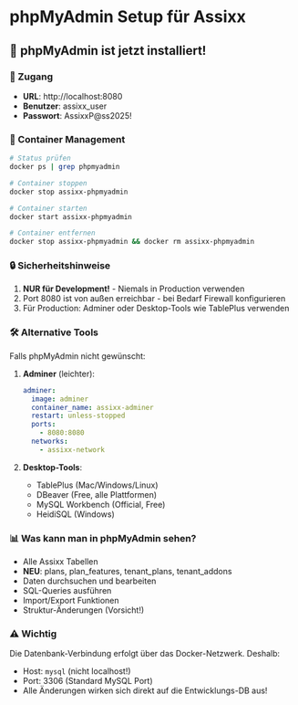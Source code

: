 # phpMyAdmin Setup für Assixx

## 🎉 phpMyAdmin ist jetzt installiert!

### 📍 Zugang

- **URL**: http://localhost:8080
- **Benutzer**: assixx_user
- **Passwort**: AssixxP@ss2025!

### 🔧 Container Management

```bash
# Status prüfen
docker ps | grep phpmyadmin

# Container stoppen
docker stop assixx-phpmyadmin

# Container starten
docker start assixx-phpmyadmin

# Container entfernen
docker stop assixx-phpmyadmin && docker rm assixx-phpmyadmin
```

### 🔒 Sicherheitshinweise

1. **NUR für Development!** - Niemals in Production verwenden
2. Port 8080 ist von außen erreichbar - bei Bedarf Firewall konfigurieren
3. Für Production: Adminer oder Desktop-Tools wie TablePlus verwenden

### 🛠️ Alternative Tools

Falls phpMyAdmin nicht gewünscht:

1. **Adminer** (leichter):
   ```yaml
   adminer:
     image: adminer
     container_name: assixx-adminer
     restart: unless-stopped
     ports:
       - 8080:8080
     networks:
       - assixx-network
   ```

2. **Desktop-Tools**:
   - TablePlus (Mac/Windows/Linux)
   - DBeaver (Free, alle Plattformen)
   - MySQL Workbench (Official, Free)
   - HeidiSQL (Windows)

### 📊 Was kann man in phpMyAdmin sehen?

- Alle Assixx Tabellen
- **NEU**: plans, plan_features, tenant_plans, tenant_addons
- Daten durchsuchen und bearbeiten
- SQL-Queries ausführen
- Import/Export Funktionen
- Struktur-Änderungen (Vorsicht!)

### ⚠️ Wichtig

Die Datenbank-Verbindung erfolgt über das Docker-Netzwerk. Deshalb:
- Host: `mysql` (nicht localhost!)
- Port: 3306 (Standard MySQL Port)
- Alle Änderungen wirken sich direkt auf die Entwicklungs-DB aus!